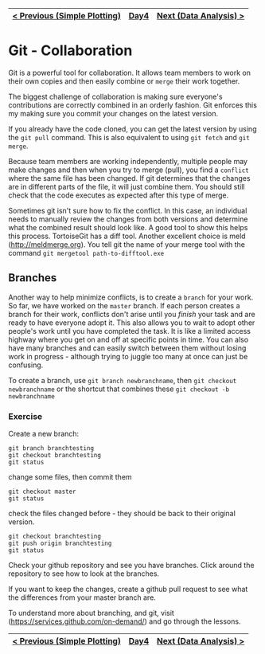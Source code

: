 |[< Previous (Simple Plotting)](../Day3/SimplePlotting.md) | [Day4](../README.md)| [Next (Data Analysis) >](DataAnalysis.md) |
|----|----|----|
# Git - Collaboration

Git is a powerful tool for collaboration. It allows team members to work on their own copies and then easily combine or ```merge``` their work together.

The biggest challenge of collaboration is making sure everyone's contributions are correctly combined in an orderly fashion. Git enforces this my making sure you commit your changes on the latest version.

If you already have the code cloned, you can get the latest version by using the ```git pull``` command. This is also equivalent to using ```git fetch``` and ```git merge```.

Because team members are working independently, multiple people may make changes and then when you try to merge (pull), you find a ```conflict``` where the same file has been changed. If git determines that the changes are in different parts of the file, it will just combine them. You should still check that the code executes as expected after this type of merge.

Sometimes git isn't sure how to fix the conflict. In this case, an individual needs to manually review the changes from both versions and determine what the combined result should look like. A good tool to show this helps this process. TortoiseGit has a diff tool. Another excellent choice is meld (http://meldmerge.org). You tell git the name of your merge tool with the command ```git mergetool path-to-difftool.exe```

## Branches

Another way to help minimize conflicts, is to create a ```branch``` for your work. So far, we have worked on the ```master``` branch. If each person creates a branch for their work, conflicts don't arise until you *finish* your task and are ready to have everyone adopt it. This also allows you to wait to adopt other people's work until you have completed the task. It is like a limited access highway where you get on and off at specific points in time. You can also have many branches and can easily switch between them without losing work in progress - although trying to juggle too many at once can just be confusing.

To create a branch, use ```git branch newbranchname```, then ```git checkout newbranchname``` or the shortcut that combines these ```git checkout -b newbranchname```

### Exercise

Create a new branch:

```
git branch branchtesting
git checkout branchtesting
git status
```

change some files, then commit them

```
git checkout master
git status
```

check the files changed before - they should be back to their original version.

```
git checkout branchtesting
git push origin branchtesting
git status
```

Check your github repository and see you have branches. Click around the repository to see how to look at the branches.

If you want to keep the changes, create a github pull request to see what the differences from your master branch are.

To understand more about branching, and git, visit (https://services.github.com/on-demand/)
and go through the lessons.

|[< Previous (Simple Plotting)](../Day3/SimplePlotting.md) | [Day4](../README.md)| [Next (Data Analysis) >](DataAnalysis.md) |
|----|----|----|

